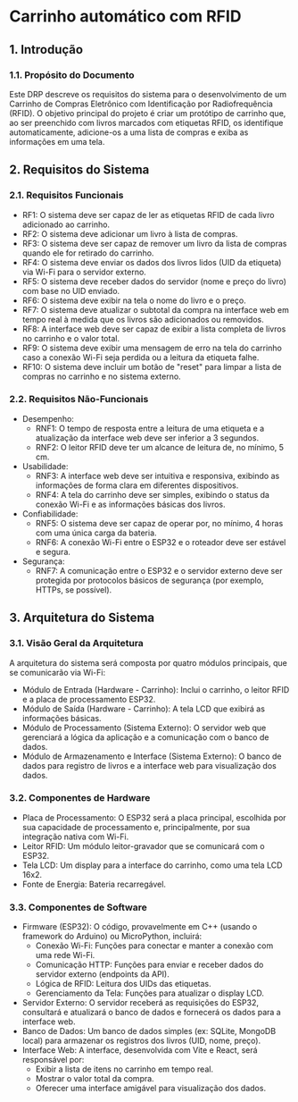 # Carrinho automático com RFID

## 1. Introdução

### 1.1. Propósito do Documento
Este DRP descreve os requisitos do sistema para o desenvolvimento de um Carrinho de Compras Eletrônico com Identificação por Radiofrequência (RFID). O objetivo principal do projeto é criar um protótipo de carrinho que, ao ser preenchido com livros marcados com etiquetas RFID, os identifique automaticamente, adicione-os a uma lista de compras e exiba as informações em uma tela.

## 2. Requisitos do Sistema

### 2.1. Requisitos Funcionais
- RF1: O sistema deve ser capaz de ler as etiquetas RFID de cada livro adicionado ao carrinho.
- RF2: O sistema deve adicionar um livro à lista de compras.
- RF3: O sistema deve ser capaz de remover um livro da lista de compras quando ele for retirado do carrinho.
- RF4: O sistema deve enviar os dados dos livros lidos (UID da etiqueta) via Wi-Fi para o servidor externo.
- RF5: O sistema deve receber dados do servidor (nome e preço do livro) com base no UID enviado.
- RF6: O sistema deve exibir na tela o nome do livro e o preço.
- RF7: O sistema deve atualizar o subtotal da compra na interface web em tempo real à medida que os livros são adicionados ou removidos.
- RF8: A interface web deve ser capaz de exibir a lista completa de livros no carrinho e o valor total.
- RF9: O sistema deve exibir uma mensagem de erro na tela do carrinho caso a conexão Wi-Fi seja perdida ou a leitura da etiqueta falhe.
- RF10: O sistema deve incluir um botão de "reset" para limpar a lista de compras no carrinho e no sistema externo.

### 2.2. Requisitos Não-Funcionais
- Desempenho:
  - RNF1: O tempo de resposta entre a leitura de uma etiqueta e a atualização da interface web deve ser inferior a 3 segundos.
  - RNF2: O leitor RFID deve ter um alcance de leitura de, no mínimo, 5 cm.
- Usabilidade:
  - RNF3: A interface web deve ser intuitiva e responsiva, exibindo as informações de forma clara em diferentes dispositivos.
  - RNF4: A tela do carrinho deve ser simples, exibindo o status da conexão Wi-Fi e as informações básicas dos livros.
- Confiabilidade:
  - RNF5: O sistema deve ser capaz de operar por, no mínimo, 4 horas com uma única carga da bateria.
  - RNF6: A conexão Wi-Fi entre o ESP32 e o roteador deve ser estável e segura.
- Segurança:
  - RNF7: A comunicação entre o ESP32 e o servidor externo deve ser protegida por protocolos básicos de segurança (por exemplo, HTTPs, se possível).

## 3. Arquitetura do Sistema

### 3.1. Visão Geral da Arquitetura
A arquitetura do sistema será composta por quatro módulos principais, que se comunicarão via Wi-Fi:
- Módulo de Entrada (Hardware - Carrinho): Inclui o carrinho, o leitor RFID e a placa de processamento ESP32.
- Módulo de Saída (Hardware - Carrinho): A tela LCD que exibirá as informações básicas.
- Módulo de Processamento (Sistema Externo): O servidor web que gerenciará a lógica da aplicação e a comunicação com o banco de dados.
- Módulo de Armazenamento e Interface (Sistema Externo): O banco de dados para registro de livros e a interface web para visualização dos dados.

### 3.2. Componentes de Hardware
- Placa de Processamento: O ESP32 será a placa principal, escolhida por sua capacidade de processamento e, principalmente, por sua integração nativa com Wi-Fi.
- Leitor RFID: Um módulo leitor-gravador que se comunicará com o ESP32.
- Tela LCD: Um display para a interface do carrinho, como uma tela LCD 16x2.
- Fonte de Energia: Bateria recarregável.

### 3.3. Componentes de Software
- Firmware (ESP32): O código, provavelmente em C++ (usando o framework do Arduino) ou MicroPython, incluirá:
  - Conexão Wi-Fi: Funções para conectar e manter a conexão com uma rede Wi-Fi.
  - Comunicação HTTP: Funções para enviar e receber dados do servidor externo (endpoints da API).
  - Lógica de RFID: Leitura dos UIDs das etiquetas.
  - Gerenciamento da Tela: Funções para atualizar o display LCD.
- Servidor Externo: O servidor receberá as requisições do ESP32, consultará e atualizará o banco de dados e fornecerá os dados para a interface web.
- Banco de Dados: Um banco de dados simples (ex: SQLite, MongoDB local) para armazenar os registros dos livros (UID, nome, preço).
- Interface Web: A interface, desenvolvida com Vite e React, será responsável por:
  - Exibir a lista de itens no carrinho em tempo real.
  - Mostrar o valor total da compra.
  - Oferecer uma interface amigável para visualização dos dados.
